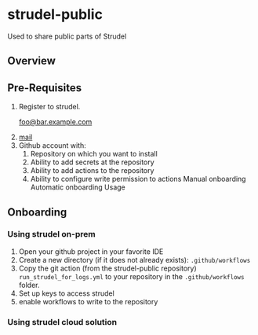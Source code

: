 # strudel-public
Used to share public parts of Strudel 
## Overview 

## Pre-Requisites
1. Register to strudel. <p><a href="mailto:foo@bar.example.com">foo@bar.example.com</a></p> 
2. [mail](mailto:foo@bar.example.com?subject=Hello%20World&body="Hello%20World")
3. Github account with: 
   1. Repository on which you want to install 
   2. Ability to add secrets at the repository
   3. Ability to add actions to the repository
   4. Ability to configure write permission to actions
   Manual onboarding 
   Automatic onboarding 
   Usage 

## Onboarding  
### Using strudel on-prem
1. Open your github project in your favorite IDE
2. Create a new directory (if it does not already exists): 
`.github/workflows`
2. Copy the git action (from the strudel-public repository) 
`run_strudel_for_logs.yml` to your repository in the `.github/workflows` folder.
1. Set up keys to access strudel 
2. enable workflows to write to the repository

### Using strudel cloud solution 
